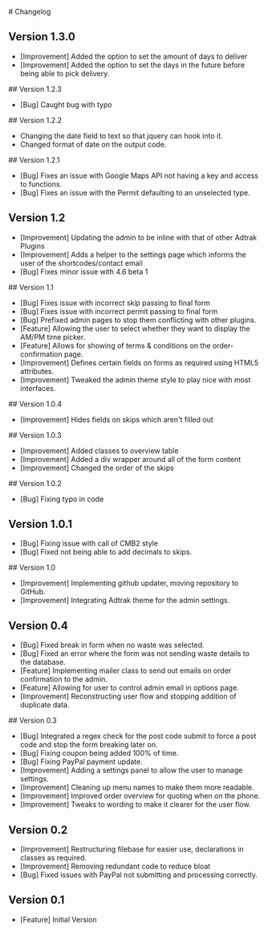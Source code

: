 # Changelog

## Version 1.3.0
- [Improvement] Added the option to set the amount of days to deliver
- [Improvement] Added the option to set the days in the future before being able to pick delivery.

## Version 1.2.3

- [Bug] Caught bug with typo

## Version 1.2.2

- Changing the date field to text so that jquery can hook into it.
- Changed format of date on the output code.

## Version 1.2.1

- [Bug] Fixes an issue with Google Maps API not having a key and access to functions.
- [Bug] Fixes an issue with the Permit defaulting to an unselected type.

## Version 1.2
- [Improvement] Updating the admin to be inline with that of other Adtrak Plugins
- [Improvement] Adds a helper to the settings page which informs the user of the shortcodes/contact email
- [Bug] Fixes minor issue with 4.6 beta 1

## Version 1.1

- [Bug] Fixes issue with incorrect skip passing to final form
- [Bug] Fixes issue with incorrect permit passing to final form
- [Bug] Prefixed admin pages to stop them conflicting with other plugins.
- [Feature] Allowing the user to select whether they want to display the AM/PM time picker.
- [Feature] Allows for showing of terms & conditions on the order-confirmation page.
- [Improvement] Defines certain fields on forms as required using HTML5 attributes.
- [Improvement] Tweaked the admin theme style to play nice with most interfaces.

## Version 1.0.4

- [Improvement] Hides fields on skips which aren't filled out

## Version 1.0.3

- [Improvement] Added classes to overview table
- [Improvement] Added a div wrapper around all of the form content
- [Improvement] Changed the order of the skips

## Version 1.0.2

- [Bug] Fixing typo in code

## Version 1.0.1

- [Bug] Fixing issue with call of CMB2 style
- [Bug] Fixed not being able to add decimals to skips.

## Version 1.0

- [Improvement] Implementing github updater, moving repository to GitHub.
- [Improvement] Integrating Adtrak theme for the admin settings.

## Version 0.4

- [Bug] Fixed break in form when no waste was selected.
- [Bug] Fixed an error where the form was not sending waste details to the database.
- [Feature] Implementing mailer class to send out emails on order confirmation to the admin.
- [Feature] Allowing for user to control admin email in options page.
- [Improvement] Reconstructing user flow and stopping addition of duplicate data.

## Version 0.3
- [Bug] Integrated a regex check for the post code submit to force a post code and stop the form breaking later on.
- [Bug] Fixing coupon being added 100% of time.
- [Bug] Fixing PayPal payment update.
- [Improvement] Adding a settings panel to allow the user to manage settings.
- [Improvement] Cleaning up menu names to make them more readable.
- [Improvement] Improved order overview for quoting when on the phone.
- [Improvement] Tweaks to wording to make it clearer for the user flow.

## Version 0.2
- [Improvement] Restructuring filebase for easier use, declarations in classes as required.
- [Improvement] Removing redundant code to reduce bloat
- [Bug] Fixed issues with PayPal not submitting and processing correctly.

## Version 0.1
- [Feature] Initial Version
